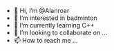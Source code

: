 - 👋 Hi, I’m @Alanroar
- 👀 I’m interested in badminton
- 🌱 I’m currently learning C++
- 💞️ I’m looking to collaborate on ...
- 📫 How to reach me ...

<!---
Alanroar/Alanroar is a ✨ special ✨ repository because its `README.md` (this file) appears on your GitHub profile.
You can click the Preview link to take a look at your changes.
--->
